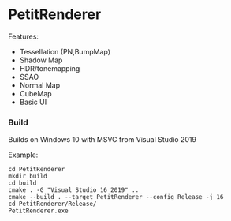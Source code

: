 # PetitRenderer

Features:
- Tessellation (PN,BumpMap)
- Shadow Map
- HDR/tonemapping
- SSAO
- Normal Map
- CubeMap
- Basic UI

### Build
Builds on Windows 10 with MSVC from Visual Studio 2019

Example:
```
cd PetitRenderer
mkdir build
cd build
cmake . -G "Visual Studio 16 2019" ..
cmake --build . --target PetitRenderer --config Release -j 16
cd PetitRenderer/Release/
PetitRenderer.exe
```
